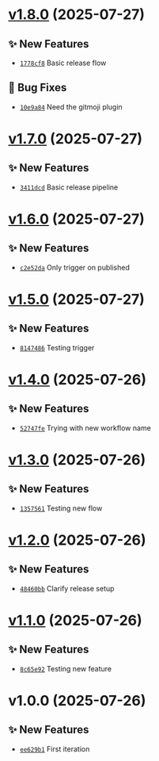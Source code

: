 # [v1.8.0](https://github.com/fredrkl/mvc-demo/compare/v1.7.0...v1.8.0) (2025-07-27)

## ✨ New Features
- [`1778cf8`](https://github.com/fredrkl/mvc-demo/commit/1778cf8)  Basic release flow 

## 🐛 Bug Fixes
- [`10e9a84`](https://github.com/fredrkl/mvc-demo/commit/10e9a84)  Need the gitmoji plugin

# [v1.7.0](https://github.com/fredrkl/mvc-demo/compare/v1.6.0...v1.7.0) (2025-07-27)

## ✨ New Features
- [`3411dcd`](https://github.com/fredrkl/mvc-demo/commit/3411dcd)  Basic release pipeline

# [v1.6.0](https://github.com/fredrkl/mvc-demo/compare/v1.5.0...v1.6.0) (2025-07-27)

## ✨ New Features
- [`c2e52da`](https://github.com/fredrkl/mvc-demo/commit/c2e52da)  Only trigger on published

# [v1.5.0](https://github.com/fredrkl/mvc-demo/compare/v1.4.0...v1.5.0) (2025-07-27)

## ✨ New Features
- [`8147486`](https://github.com/fredrkl/mvc-demo/commit/8147486)  Testing trigger

# [v1.4.0](https://github.com/fredrkl/mvc-demo/compare/v1.3.0...v1.4.0) (2025-07-26)

## ✨ New Features
- [`52747fe`](https://github.com/fredrkl/mvc-demo/commit/52747fe)  Trying with new workflow name

# [v1.3.0](https://github.com/fredrkl/mvc-demo/compare/v1.2.0...v1.3.0) (2025-07-26)

## ✨ New Features
- [`1357561`](https://github.com/fredrkl/mvc-demo/commit/1357561)  Testing new flow

# [v1.2.0](https://github.com/fredrkl/mvc-demo/compare/v1.1.0...v1.2.0) (2025-07-26)

## ✨ New Features
- [`48460bb`](https://github.com/fredrkl/mvc-demo/commit/48460bb)  Clarify release setup

# [v1.1.0](https://github.com/fredrkl/mvc-demo/compare/v1.0.0...v1.1.0) (2025-07-26)

## ✨ New Features
- [`8c65e92`](https://github.com/fredrkl/mvc-demo/commit/8c65e92)  Testing new feature

# v1.0.0 (2025-07-26)

## ✨ New Features
- [`ee629b1`](https://github.com/fredrkl/mvc-demo/commit/ee629b1)  First iteration
